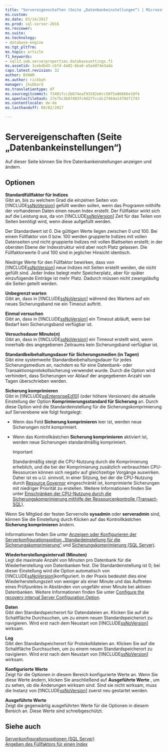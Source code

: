 ```yaml
---
title: "Servereigenschaften (Seite „Datenbankeinstellungen“) | Microsoft-Dokumentation"
ms.custom: 
ms.date: 03/14/2017
ms.prod: sql-server-2016
ms.reviewer: 
ms.suite: 
ms.technology:
- database-engine
ms.tgt_pltfrm: 
ms.topic: article
f1_keywords:
- sql13.swb.serverproperties.databasesettings.f1
ms.assetid: 1cebdbd3-cbfd-4a02-bba6-a5addf4e3ada
caps.latest.revision: 32
author: BYHAM
ms.author: rickbyh
manager: jhubbard
ms.translationtype: HT
ms.sourcegitcommit: f3481fcc2bb74eaf93182e6cc58f5a06666e10f4
ms.openlocfilehash: 17e75c3b87403fc9d27fccdc27464a1470d71743
ms.contentlocale: de-de
ms.lasthandoff: 08/02/2017

---
```

# <a name="server-properties---database-settings-page"></a>Servereigenschaften (Seite „Datenbankeinstellungen“)
  Auf dieser Seite können Sie Ihre Datenbankeinstellungen anzeigen und ändern.  
  
## <a name="options"></a>Optionen  
 **Standardfüllfaktor für Indizes**  
 Gibt an, bis zu welchem Grad die einzelnen Seiten von [!INCLUDE[ssNoVersion](../../includes/ssnoversion-md.md)] gefüllt werden sollen, wenn das Programm mithilfe der vorhandenen Daten einen neuen Index erstellt. Der Füllfaktor wirkt sich auf die Leistung aus, da von [!INCLUDE[ssNoVersion](../../includes/ssnoversion-md.md)] Zeit für das Teilen von Seiten benötigt wird, wenn diese aufgefüllt werden.  
  
 Der Standardwert ist 0. Die gültigen Werte liegen zwischen 0 und 100. Bei einem Füllfaktor von 0 bzw. 100 werden gruppierte Indizes mit vollen Datenseiten und nicht gruppierte Indizes mit vollen Blattseiten erstellt; in der obersten Ebene der Indexstruktur wird aber noch Platz gelassen. Die Füllfaktorwerte 0 und 100 sind in jeglicher Hinsicht identisch.  
  
 Niedrige Werte für den Füllfaktor bewirken, dass von [!INCLUDE[ssNoVersion](../../includes/ssnoversion-md.md)] neue Indizes mit Seiten erstellt werden, die nicht gefüllt sind. Jeder Index belegt mehr Speicherplatz, aber für später einzufügende Einträge ist mehr Platz. Dadurch müssen nicht zwangsläufig die Seiten geteilt werden.  
  
 **Unbegrenzt warten**  
 Gibt an, dass in [!INCLUDE[ssNoVersion](../../includes/ssnoversion-md.md)] während des Wartens auf ein neues Sicherungsband nie ein Timeout auftritt.  
  
 **Einmal versuchen**  
 Gibt an, dass in [!INCLUDE[ssNoVersion](../../includes/ssnoversion-md.md)] ein Timeout abläuft, wenn bei Bedarf kein Sicherungsband verfügbar ist.  
  
 **Versuchsdauer Minute(n)**  
 Gibt an, dass in [!INCLUDE[ssNoVersion](../../includes/ssnoversion-md.md)] ein Timeout erstellt wird, wenn innerhalb des angegebenen Zeitraums kein Sicherungsband verfügbar ist.  
  
 **Standardbeibehaltungsdauer für Sicherungsmedien (in Tagen)**  
 Gibt eine systemweite Standardbeibehaltungsdauer für jedes Sicherungsmedium an, nachdem es für eine Datenbank- oder Transaktionsprotokollsicherung verwendet wurde. Durch die Option wird verhindert, dass Sicherungen vor Ablauf der angegebenen Anzahl von Tagen überschrieben werden.  
  
 **Sicherung komprimieren**  
 Gibt in [!INCLUDE[ssEnterpriseEd10](../../includes/ssenterpriseed10-md.md)] (oder höhere Versionen) die aktuelle Einstellung der Option **Komprimierungsstandard für Sicherung** an. Durch diese Option wird die Standardeinstellung für die Sicherungskomprimierung auf Serverebene wie folgt festgelegt:  
  
-   Wenn das Feld **Sicherung komprimieren** leer ist, werden neue Sicherungen nicht komprimiert.  
  
-   Wenn das Kontrollkästchen **Sicherung komprimieren** aktiviert ist, werden neue Sicherungen standardmäßig komprimiert.  
  
    > [!IMPORTANT]  
    >  Standardmäßig steigt die CPU-Nutzung durch die Komprimierung erheblich, und die bei der Komprimierung zusätzlich verbrauchten CPU-Ressourcen können sich negativ auf gleichzeitige Vorgänge auswirken. Daher ist es u.U. sinnvoll, in einer Sitzung, bei der die CPU-Nutzung durch [Resource Governor](../../relational-databases/resource-governor/resource-governor.md) eingeschränkt ist, komprimierte Sicherungen mit niedriger Priorität zu erstellen. Weitere Informationen finden Sie unter [Einschränken der CPU-Nutzung durch die Sicherungskomprimierung mithilfe der Ressourcenkontrolle &#40;Transact-SQL&#41;](../../relational-databases/backup-restore/use-resource-governor-to-limit-cpu-usage-by-backup-compression-transact-sql.md).  
  
 Wenn Sie Mitglied der festen Serverrolle **sysadmin** oder **serveradmin** sind, können Sie die Einstellung durch Klicken auf das Kontrollkästchen **Sicherung komprimieren** ändern.  
  
 Informationen finden Sie unter [Anzeigen oder Konfigurieren der Serverkonfigurationsoption „Standardeinstellung für die Sicherungskomprimierung“](../../database-engine/configure-windows/view-or-configure-the-backup-compression-default-server-configuration-option.md) und [Sicherungskomprimierung &#40;SQL Server&#41;](../../relational-databases/backup-restore/backup-compression-sql-server.md).  
  
 **Wiederherstellungsintervall (Minuten)**  
 Legt die maximale Anzahl von Minuten pro Datenbank für die Wiederherstellung von Datenbanken fest. Die Standardeinstellung ist 0; bei dieser Einstellung wird die Option automatisch von [!INCLUDE[ssNoVersion](../../includes/ssnoversion-md.md)]konfiguriert. In der Praxis bedeutet dies eine Wiederherstellungszeit von weniger als einer Minute und das Auftreten eines Prüfpunktes in Abständen von ungefähr einer Minute bei aktiven Datenbanken. Weitere Informationen finden Sie unter [Configure the recovery interval Server Configuration Option](../../database-engine/configure-windows/configure-the-recovery-interval-server-configuration-option.md).  
  
 **Daten**  
 Gibt den Standardspeicherort für Datendateien an. Klicken Sie auf die Schaltfläche Durchsuchen, um zu einem neuen Standardspeicherort zu navigieren. Wird erst nach dem Neustart von [!INCLUDE[ssNoVersion](../../includes/ssnoversion-md.md)] wirksam.  
  
 **Log**  
 Gibt den Standardspeicherort für Protokolldateien an. Klicken Sie auf die Schaltfläche Durchsuchen, um zu einem neuen Standardspeicherort zu navigieren. Wird erst nach dem Neustart von [!INCLUDE[ssNoVersion](../../includes/ssnoversion-md.md)] wirksam.  
  
 **Konfigurierte Werte**  
 Zeigt für die Optionen in diesem Bereich konfigurierte Werte an. Wenn Sie diese Werte ändern, klicken Sie anschließend auf **Ausgeführte Werte** , um zu sehen, ob die Änderungen wirksam sind. Sind sie nicht wirksam, muss die Instanz von [!INCLUDE[ssNoVersion](../../includes/ssnoversion-md.md)] zuerst neu gestartet werden.  
  
 **Ausgeführte Werte**  
 Zeigt die gegenwärtig ausgeführten Werte für die Optionen in diesem Bereich an. Diese Werte sind schreibgeschützt.  
  
## <a name="see-also"></a>Siehe auch  
 [Serverkonfigurationsoptionen &#40;SQL Server&#41;](../../database-engine/configure-windows/server-configuration-options-sql-server.md)   
 [Angeben des Füllfaktors für einen Index](../../relational-databases/indexes/specify-fill-factor-for-an-index.md)  
  
  
